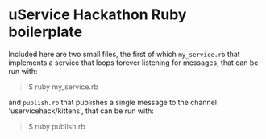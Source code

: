 # uService Hackathon Ruby boilerplate

Included here are two small files, the first of which `my_service.rb` that implements a service that loops forever listening for messages, that can be run with:

> $ ruby my_service.rb

and `publish.rb` that publishes a single message to the channel 'uservicehack/kittens', that can be run with:

> $ ruby publish.rb
